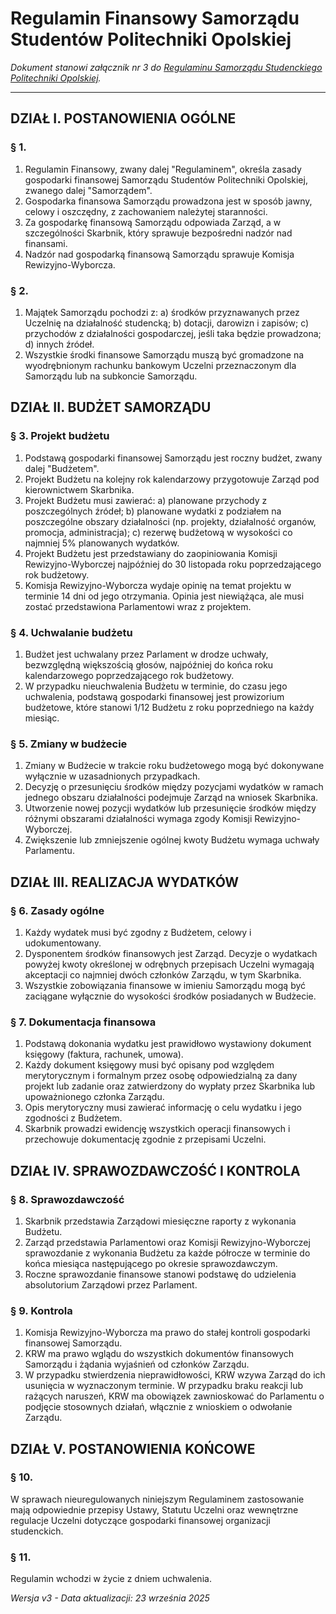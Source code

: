 ﻿# Regulamin Finansowy Samorządu Studentów Politechniki Opolskiej

*Dokument stanowi załącznik nr 3 do [Regulaminu Samorządu Studenckiego Politechniki Opolskiej](./01-regulamin-sspo.md).*

---

## DZIAŁ I. POSTANOWIENIA OGÓLNE

### § 1.
1. Regulamin Finansowy, zwany dalej "Regulaminem", określa zasady gospodarki finansowej Samorządu Studentów Politechniki Opolskiej, zwanego dalej "Samorządem".
2. Gospodarka finansowa Samorządu prowadzona jest w sposób jawny, celowy i oszczędny, z zachowaniem należytej staranności.
3. Za gospodarkę finansową Samorządu odpowiada Zarząd, a w szczególności Skarbnik, który sprawuje bezpośredni nadzór nad finansami.
4. Nadzór nad gospodarką finansową Samorządu sprawuje Komisja Rewizyjno-Wyborcza.

### § 2.
1. Majątek Samorządu pochodzi z:
   a) środków przyznawanych przez Uczelnię na działalność studencką;
   b) dotacji, darowizn i zapisów;
   c) przychodów z działalności gospodarczej, jeśli taka będzie prowadzona;
   d) innych źródeł.
2. Wszystkie środki finansowe Samorządu muszą być gromadzone na wyodrębnionym rachunku bankowym Uczelni przeznaczonym dla Samorządu lub na subkoncie Samorządu.

## DZIAŁ II. BUDŻET SAMORZĄDU

### § 3. Projekt budżetu
1. Podstawą gospodarki finansowej Samorządu jest roczny budżet, zwany dalej "Budżetem".
2. Projekt Budżetu na kolejny rok kalendarzowy przygotowuje Zarząd pod kierownictwem Skarbnika.
3. Projekt Budżetu musi zawierać:
   a) planowane przychody z poszczególnych źródeł;
   b) planowane wydatki z podziałem na poszczególne obszary działalności (np. projekty, działalność organów, promocja, administracja);
   c) rezerwę budżetową w wysokości co najmniej 5% planowanych wydatków.
4. Projekt Budżetu jest przedstawiany do zaopiniowania Komisji Rewizyjno-Wyborczej najpóźniej do 30 listopada roku poprzedzającego rok budżetowy.
5. Komisja Rewizyjno-Wyborcza wydaje opinię na temat projektu w terminie 14 dni od jego otrzymania. Opinia jest niewiążąca, ale musi zostać przedstawiona Parlamentowi wraz z projektem.

### § 4. Uchwalanie budżetu
1. Budżet jest uchwalany przez Parlament w drodze uchwały, bezwzględną większością głosów, najpóźniej do końca roku kalendarzowego poprzedzającego rok budżetowy.
2. W przypadku nieuchwalenia Budżetu w terminie, do czasu jego uchwalenia, podstawą gospodarki finansowej jest prowizorium budżetowe, które stanowi 1/12 Budżetu z roku poprzedniego na każdy miesiąc.

### § 5. Zmiany w budżecie
1. Zmiany w Budżecie w trakcie roku budżetowego mogą być dokonywane wyłącznie w uzasadnionych przypadkach.
2. Decyzję o przesunięciu środków między pozycjami wydatków w ramach jednego obszaru działalności podejmuje Zarząd na wniosek Skarbnika.
3. Utworzenie nowej pozycji wydatków lub przesunięcie środków między różnymi obszarami działalności wymaga zgody Komisji Rewizyjno-Wyborczej.
4. Zwiększenie lub zmniejszenie ogólnej kwoty Budżetu wymaga uchwały Parlamentu.

## DZIAŁ III. REALIZACJA WYDATKÓW

### § 6. Zasady ogólne
1. Każdy wydatek musi być zgodny z Budżetem, celowy i udokumentowany.
2. Dysponentem środków finansowych jest Zarząd. Decyzje o wydatkach powyżej kwoty określonej w odrębnych przepisach Uczelni wymagają akceptacji co najmniej dwóch członków Zarządu, w tym Skarbnika.
3. Wszystkie zobowiązania finansowe w imieniu Samorządu mogą być zaciągane wyłącznie do wysokości środków posiadanych w Budżecie.

### § 7. Dokumentacja finansowa
1. Podstawą dokonania wydatku jest prawidłowo wystawiony dokument księgowy (faktura, rachunek, umowa).
2. Każdy dokument księgowy musi być opisany pod względem merytorycznym i formalnym przez osobę odpowiedzialną za dany projekt lub zadanie oraz zatwierdzony do wypłaty przez Skarbnika lub upoważnionego członka Zarządu.
3. Opis merytoryczny musi zawierać informację o celu wydatku i jego zgodności z Budżetem.
4. Skarbnik prowadzi ewidencję wszystkich operacji finansowych i przechowuje dokumentację zgodnie z przepisami Uczelni.

## DZIAŁ IV. SPRAWOZDAWCZOŚĆ I KONTROLA

### § 8. Sprawozdawczość
1. Skarbnik przedstawia Zarządowi miesięczne raporty z wykonania Budżetu.
2. Zarząd przedstawia Parlamentowi oraz Komisji Rewizyjno-Wyborczej sprawozdanie z wykonania Budżetu za każde półrocze w terminie do końca miesiąca następującego po okresie sprawozdawczym.
3. Roczne sprawozdanie finansowe stanowi podstawę do udzielenia absolutorium Zarządowi przez Parlament.

### § 9. Kontrola
1. Komisja Rewizyjno-Wyborcza ma prawo do stałej kontroli gospodarki finansowej Samorządu.
2. KRW ma prawo wglądu do wszystkich dokumentów finansowych Samorządu i żądania wyjaśnień od członków Zarządu.
3. W przypadku stwierdzenia nieprawidłowości, KRW wzywa Zarząd do ich usunięcia w wyznaczonym terminie. W przypadku braku reakcji lub rażących naruszeń, KRW ma obowiązek zawnioskować do Parlamentu o podjęcie stosownych działań, włącznie z wnioskiem o odwołanie Zarządu.

## DZIAŁ V. POSTANOWIENIA KOŃCOWE

### § 10.
W sprawach nieuregulowanych niniejszym Regulaminem zastosowanie mają odpowiednie przepisy Ustawy, Statutu Uczelni oraz wewnętrzne regulacje Uczelni dotyczące gospodarki finansowej organizacji studenckich.

### § 11.
Regulamin wchodzi w życie z dniem uchwalenia.

*Wersja v3 - Data aktualizacji: 23 września 2025*


